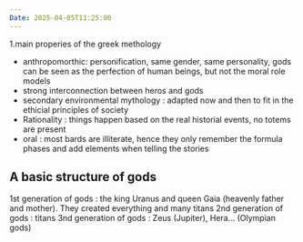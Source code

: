 ```yaml
---
Date: 2025-04-05T11:25:00
---
```

1.main properies of the greek methology
- anthropomorthic: personification, same gender, same personality, gods can be seen as the perfection of human beings, but not the moral role models
- strong interconnection between heros and gods
- secondary environmental mythology : adapted now and then to fit in the ethicial principles of society
- Rationality : things happen based on the real historial events, no totems are present
- oral : most bards are illiterate, hence they only remember the formula phases and add elements when telling the stories

## A basic structure of gods
1st generation of gods : the king Uranus and queen Gaia (heavenly father and mother). They created everything and many titans
2nd generation of gods : titans
3nd generation of gods : Zeus (Jupiter), Hera... (Olympian gods)



